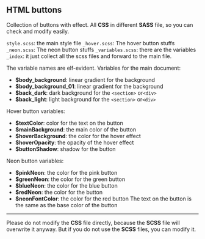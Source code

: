 HTML buttons
---
Collection of buttons with effect. All **CSS** in different **SASS** file, so you can check and modify easily.

`style.scss`: the main style file
`_hover.scss`: The hover button stuffs
`_neon.scss`: The neon button stuffs
`_variables.scss`: there are the variables
`_index`: it just collect all the scss files and forward to the main file. 

The variable names are  elf-evident.
Variables for the main document:
* **$body_background**: linear gradient for the background
* **$body_background_01**: linear gradient for the background
* **$back_dark**: dark background for the `<section>` or`<div>`
* **$back_light**: light background for the `<section>` or`<div>`

Hover button variables:
* **$textColor**: color for the text on the button
* **$mainBackground**: the main color of the button
* **$hoverBackground**: the color for the hover effect
* **$hoverOpacity**: the opacity of the hover effect
* **$buttonShadow**: shadow for the button

Neon button variables:
* **$pinkNeon**: the color for the pink button
* **$greenNeon**: the color for the green button
* **$blueNeon**: the color for the blue button
* **$redNeon**: the color for the button
* **$neonFontColor**: the color for the red button
The text on the button is the same as the base color of the button
---
Please do not modify the **CSS** file directly, because the **SCSS** file will overwrite it anyway. But if you do not use the **SCSS** files, you can modify it.